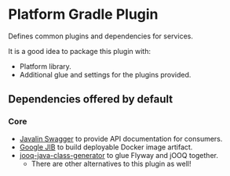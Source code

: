# Platform Gradle Plugin

Defines common plugins and dependencies for services.

It is a good idea to package this plugin with:

- Platform library.
- Additional glue and settings for the plugins provided.

## Dependencies offered by default

### Core

- [Javalin Swagger](https://javalin.io/tutorials/openapi-example) to provide API documentation for consumers.
- [Google JIB](https://github.com/GoogleContainerTools/jib) to build deployable Docker image artifact.
- [jooq-java-class-generator](https://github.com/SuppieRK/jooq-java-class-generator) to glue Flyway and jOOQ together.
    - There are other alternatives to this plugin as well!
